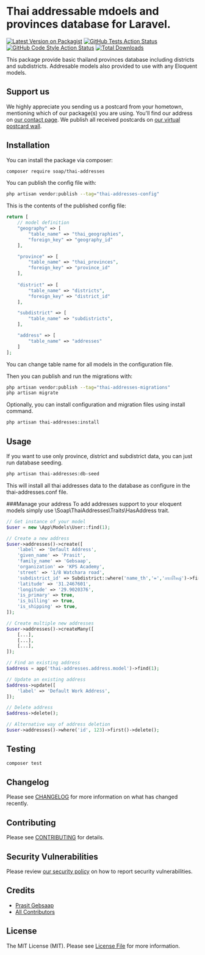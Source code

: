 
# Thai addressable mdoels and provinces database for Laravel.

[![Latest Version on Packagist](https://img.shields.io/packagist/v/soap/thai-provinces.svg?style=flat-square)](https://packagist.org/packages/soap/thai-provinces)
[![GitHub Tests Action Status](https://img.shields.io/github/workflow/status/soap/thai-provinces/run-tests?label=tests)](https://github.com/soap/thai-provinces/actions?query=workflow%3Arun-tests+branch%3Amain)
[![GitHub Code Style Action Status](https://img.shields.io/github/workflow/status/soap/thai-provinces/Check%20&%20fix%20styling?label=code%20style)](https://github.com/soap/thai-provinces/actions?query=workflow%3A"Check+%26+fix+styling"+branch%3Amain)
[![Total Downloads](https://img.shields.io/packagist/dt/soap/thai-provinces.svg?style=flat-square)](https://packagist.org/packages/soap/thai-provinces)

This package provide basic thailand provinces database including districts and subdistricts. Addresable models also provided to use with any Eloquent models.

## Support us

We highly appreciate you sending us a postcard from your hometown, mentioning which of our package(s) you are using. You'll find our address on [our contact page](https://mycoding.academy/about-us). We publish all received postcards on [our virtual postcard wall](https://mycoding.academy/open-source/postcards).

## Installation

You can install the package via composer:

```bash
composer require soap/thai-addresses
```

You can publish the config file with:

```bash
php artisan vendor:publish --tag="thai-addresses-config"
```

This is the contents of the published config file:

```php
return [
    // model definition
    "geography" => [
        "table_name" => "thai_geographies",
        "foreign_key" => "geography_id"
    ],

    "province" => [
        "table_name" => "thai_provinces",
        "foreign_key" => "province_id"
    ],
    
    "district" => [
        "table_name" => "districts",
        "foreign_key" => "district_id"
    ],

    "subdistrict" => [
        "table_name" => "subdistricts",
    ],

    "address" => [
        "table_name" => "addresses"
    ]
];
```
You can change table name for all models in the configuration file.

Then you can publish and run the migrations with:

```bash
php artisan vendor:publish --tag="thai-addresses-migrations"
php artisan migrate
```

Optionally, you can install configuration and migration files using install command.

```bash
php artisan thai-addresses:install
```

## Usage

If you want to use only province, district and subdistrict data, you can just run database seeding.

```bash
php artisan thai-addresses:db-seed
```
This will install all thai addresses data to the database as configure in the thai-addresses.conf file.

###Manage your address
To add addresses support to your eloquent models simply use \Soap\ThaiAddresses\Traits\HasAddress trait.

```php
// Get instance of your model
$user = new \App\Models\User::find(1);

// Create a new address
$user->addresses()->create([
    'label' => 'Default Address',
    'given_name' => 'Prasit',
    'family_name' => 'Gebsaap',
    'organization' => 'KPS Academy',
    'street' => '1/8 Watchara road',
    'subdistrict_id' => Subdistrict::where('name_th','=','กระบี่ใหญ่')->first()->id,
    'latitude' => '31.2467601',
    'longitude' => '29.9020376',
    'is_primary' => true,
    'is_billing' => true,
    'is_shipping' => true,
]);

// Create multiple new addresses
$user->addresses()->createMany([
    [...],
    [...],
    [...],
]);

// Find an existing address
$address = app('thai-addresses.address.model')->find(1);

// Update an existing address
$address->update([
    'label' => 'Default Work Address',
]);

// Delete address
$address->delete();

// Alternative way of address deletion
$user->addresses()->where('id', 123)->first()->delete();

```

## Testing

```bash
composer test
```

## Changelog

Please see [CHANGELOG](CHANGELOG.md) for more information on what has changed recently.

## Contributing

Please see [CONTRIBUTING](https://github.com/spatie/.github/blob/main/CONTRIBUTING.md) for details.

## Security Vulnerabilities

Please review [our security policy](../../security/policy) on how to report security vulnerabilities.

## Credits

- [Prasit Gebsaap](https://github.com/soap)
- [All Contributors](../../contributors)

## License

The MIT License (MIT). Please see [License File](LICENSE.md) for more information.
